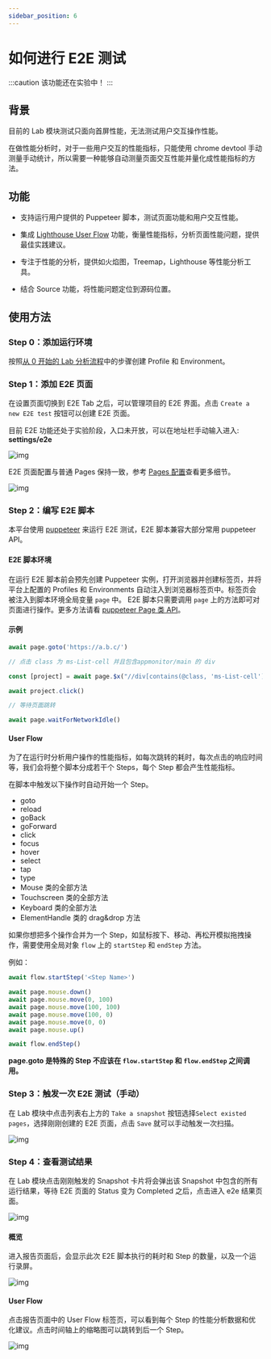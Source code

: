 ```yaml
---
sidebar_position: 6
---
```


# 如何进行 E2E 测试

:::caution
该功能还在实验中！
:::

## 背景

目前的 Lab 模块测试只面向首屏性能，无法测试用户交互操作性能。

在做性能分析时，对于一些用户交互的性能指标，只能使用 chrome devtool 手动测量手动统计，所以需要一种能够自动测量页面交互性能并量化成性能指标的方法。

## 功能

- 支持运行用户提供的 Puppeteer 脚本，测试页面功能和用户交互性能。

- 集成 [Lighthouse User Flow](https://web.dev/lighthouse-user-flows/) 功能，衡量性能指标，分析页面性能问题，提供最佳实践建议。
- 专注于性能的分析，提供如火焰图，Treemap，Lighthouse 等性能分析工具。
- 结合 Source 功能，将性能问题定位到源码位置。

## 使用方法

### Step 0：添加运行环境

按照[从 0 开始的 Lab 分析流程](./get-started)中的步骤创建 Profile 和 Environment。

### Step 1：添加 E2E 页面

在设置页面切换到 E2E Tab 之后，可以管理项目的 E2E 界面。点击 `Create a new E2E test` 按钮可以创建 E2E 页面。

目前 E2E 功能还处于实验阶段，入口未开放，可以在地址栏手动输入进入: **settings/e2e**

![img](/settings/e2e.png)

E2E 页面配置与普通 Pages 保持一致，参考 [Pages 配置](https://)查看更多细节。

![img](/settings/create-e2e.png)

### Step 2：编写 E2E 脚本

本平台使用 [puppeteer](https://github.com/puppeteer/puppeteer) 来运行 E2E 测试，E2E 脚本兼容大部分常用 puppeteer API。

#### E2E 脚本环境

在运行 E2E 脚本前会预先创建 Puppeteer 实例，打开浏览器并创建标签页，并将平台上配置的 Profiles 和 Environments 自动注入到浏览器标签页中。标签页会被注入到脚本环境全局变量 `page` 中。 E2E 脚本只需要调用 `page` 上的方法即可对页面进行操作。更多方法请看 [puppeteer Page 类 API](https://github.com/puppeteer/puppeteer/blob/v13.0.1/docs/api.md#class-page)。

#### 示例

```javascript
await page.goto('https://a.b.c/')

// 点击 class 为 ms-List-cell 并且包含appmonitor/main 的 div

const [project] = await page.$x("//div[contains(@class, 'ms-List-cell') and contains(., 'appmonitor/main')]")

await project.click()

// 等待页面跳转

await page.waitForNetworkIdle()
```

#### User Flow

为了在运行时分析用户操作的性能指标，如每次跳转的耗时，每次点击的响应时间等，我们会将整个脚本分成若干个 Steps，每个 Step 都会产生性能指标。

在脚本中触发以下操作时自动开始一个 Step。

- goto
- reload
- goBack
- goForward
- click
- focus
- hover
- select
- tap
- type
- Mouse 类的全部方法
- Touchscreen 类的全部方法
- Keyboard 类的全部方法
- ElementHandle 类的 drag&drop 方法

如果你想把多个操作合并为一个 Step，如鼠标按下、移动、再松开模拟拖拽操作，需要使用全局对象 `flow` 上的 `startStep` 和 `endStep` 方法。

例如：

```javascript
await flow.startStep('<Step Name>')

await page.mouse.down()
await page.mouse.move(0, 100)
await page.mouse.move(100, 100)
await page.mouse.move(100, 0)
await page.mouse.move(0, 0)
await page.mouse.up()

await flow.endStep()
```

**page.goto 是特殊的 Step 不应该在 `flow.startStep` 和 `flow.endStep` 之间调用。**

### Step 3：触发一次 E2E 测试（手动）

在 Lab 模块中点击列表右上方的 `Take a snapshot` 按钮选择`Select existed pages`，选择刚刚创建的 E2E 页面，点击 `Save` 就可以手动触发一次扫描。

![img](/lab/e2e-take-snapshot.png)

### Step 4：查看测试结果

在 Lab 模块点击刚刚触发的 Snapshot 卡片将会弹出该 Snapshot 中包含的所有运行结果，等待 E2E 页面的 Status 变为 Completed 之后，点击进入 e2e 结果页面。

![img](/lab/e2e-take-snapshot-detail.png)

#### 概览

进入报告页面后，会显示此次 E2E 脚本执行的耗时和 Step 的数量，以及一个运行录屏。

![img](/lab/e2e-report-overview.png)

#### User Flow

点击报告页面中的 User Flow 标签页，可以看到每个 Step 的性能分析数据和优化建议。点击时间轴上的缩略图可以跳转到后一个 Step。

![img](/lab/e2e-report-userflow.png)
